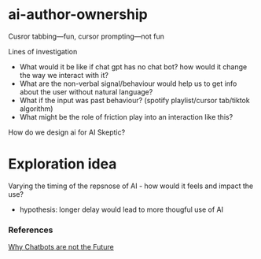 # ai-author-ownership
Cusror tabbing—fun, cursor prompting—not fun

Lines of investigation
- What would it be like if chat gpt has no chat bot? how would it change the way we interact with it?
- What are the non-verbal signal/behaviour would help us to get info about the user without natural language?
- What if the input was past behaviour? (spotify playlist/cursor tab/tiktok algorithm)
- What might be the role of friction play into an interaction like this?

How do we design ai for AI Skeptic?

# Exploration idea
Varying the timing of the repsnose of AI - how would it feels and impact the use?
- hypothesis: longer delay would lead to more thougful use of AI

### References

[Why Chatbots are not the Future](https://wattenberger.com/thoughts/boo-chatbots)
